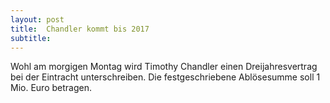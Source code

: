 ```yaml
---
layout: post
title:  Chandler kommt bis 2017
subtitle:  
---
```


Wohl am morgigen Montag wird Timothy Chandler einen Dreijahresvertrag bei der Eintracht unterschreiben. Die festgeschriebene Ablösesumme soll 1 Mio. Euro betragen.


